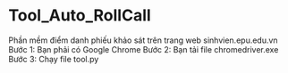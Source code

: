 # Tool_Auto_RollCall
Phần mềm điểm danh phiếu khảo sát trên trang web sinhvien.epu.edu.vn
Bước 1: Bạn phải có Google Chrome
Bước 2: Bạn tải file chromedriver.exe 
Bước 3: Chạy file tool.py
